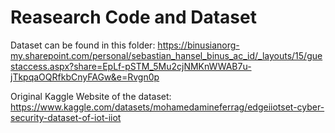 # Reasearch Code and Dataset

Dataset can be found in this folder:
https://binusianorg-my.sharepoint.com/personal/sebastian_hansel_binus_ac_id/_layouts/15/guestaccess.aspx?share=EpLf-pSTM_5Mu2cjNMKnWWAB7u-jTkpqaOQRfkbCnyFAGw&e=Rvgn0p

Original Kaggle Website of the dataset:
https://www.kaggle.com/datasets/mohamedamineferrag/edgeiiotset-cyber-security-dataset-of-iot-iiot
